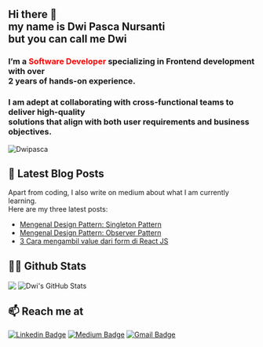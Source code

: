 ## Hi there 👋 <br/> my name is Dwi Pasca Nursanti <br/> but you can call me Dwi

### I’m a <span style="color: red;"> Software Developer </span> specializing in Frontend development with over <br/> 2 years of hands-on experience.

### I am adept at collaborating with cross-functional teams to deliver high-quality <br/> solutions that align with both user requirements and business objectives.

<p align="left"> <img src="https://komarev.com/ghpvc/?username=Dwipasca" alt="Dwipasca" /> </p>

## **📝 Latest Blog Posts**
Apart from coding, I also write on medium about what I am currently learning. <br/>
Here are my three latest posts:
- [Mengenal Design Pattern: Singleton Pattern](https://dwipascanursanti020.medium.com/mengenal-design-pattern-singleton-pattern-3ea46d9680af)
- [Mengenal Design Pattern: Observer Pattern](https://dwipascanursanti020.medium.com/mengenal-design-pattern-observer-pattern-35cad5c962a4)
- [3 Cara mengambil value dari form di React JS](https://dwipascanursanti020.medium.com/3-cara-mengambil-value-dari-form-di-react-js-f8bfdb1cbb6e)

## **👨‍💻 Github Stats**
<div>
  <img align="center" src="https://github-readme-stats.vercel.app/api/top-langs/?username=Dwipasca&hide=php,html,tex&title_color=ffffff&text_color=c9cacc&icon_color=2bbc8a&bg_color=1d1f21&langs_count=3" />
  <img align="center" src="https://github-readme-stats.vercel.app/api?username=Dwipasca&show_icons=true&line_height=27&count_private=true&title_color=ffffff&text_color=c9cacc&icon_color=2bbc8a&bg_color=1d1f21" alt="Dwi's GitHub Stats" />
</div>

## **📫 Reach me at**
[![Linkedin Badge](https://img.shields.io/badge/-LinkedIn-blue?style=flat&logo=Linkedin&logoColor=white&link=https://www.linkedin.com/in/dwi-pasca-nursanti/)](https://www.linkedin.com/in/dwi-pasca-nursanti/)
[![Medium Badge](https://img.shields.io/badge/-Medium-000000?style=flat&labelColor=000000&logo=Medium&link=https://dwipascanursanti020.medium.com/)](https://dwipascanursanti020.medium.com/)
[![Gmail Badge](https://img.shields.io/badge/-Gmail-c14438?style=flat&logo=Gmail&logoColor=white&link=mailto:dwipascanursanti020@gmail.com)](mailto:dwipascanursanti020@gmail.com)
